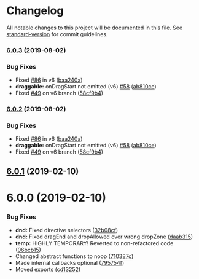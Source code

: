 # Changelog

All notable changes to this project will be documented in this file. See [standard-version](https://github.com/conventional-changelog/standard-version) for commit guidelines.

### [6.0.3](https://github.com/beyerleinf/ngx-dnd/compare/v6.0.1...v6.0.3) (2019-08-02)


### Bug Fixes

* Fixed [#86](https://github.com/beyerleinf/ngx-dnd/issues/86) in v6 ([baa240a](https://github.com/beyerleinf/ngx-dnd/commit/baa240a))
* **draggable:** onDragStart not emitted (v6) [#58](https://github.com/beyerleinf/ngx-dnd/issues/58) ([ab810ce](https://github.com/beyerleinf/ngx-dnd/commit/ab810ce))
* Fixed [#49](https://github.com/beyerleinf/ngx-dnd/issues/49) on v6 branch ([58cf9b4](https://github.com/beyerleinf/ngx-dnd/commit/58cf9b4))



### [6.0.2](https://github.com/beyerleinf/ngx-dnd/compare/v6.0.1...v6.0.2) (2019-08-02)


### Bug Fixes

* Fixed [#86](https://github.com/beyerleinf/ngx-dnd/issues/86) in v6 ([baa240a](https://github.com/beyerleinf/ngx-dnd/commit/baa240a))
* **draggable:** onDragStart not emitted (v6) [#58](https://github.com/beyerleinf/ngx-dnd/issues/58) ([ab810ce](https://github.com/beyerleinf/ngx-dnd/commit/ab810ce))
* Fixed [#49](https://github.com/beyerleinf/ngx-dnd/issues/49) on v6 branch ([58cf9b4](https://github.com/beyerleinf/ngx-dnd/commit/58cf9b4))



<a name="6.0.1"></a>
## [6.0.1](https://github.com/beyerleinf/ngx-dnd/compare/v6.0.0...v6.0.1) (2019-02-10)



<a name="6.0.0"></a>
# 6.0.0 (2019-02-10)


### Bug Fixes

* **dnd:** Fixed directive selectors ([32b08cf](https://github.com/beyerleinf/ngx-dnd/commit/32b08cf))
* **dnd:** Fixed dragEnd and dropAllowed over wrong dropZone ([daab315](https://github.com/beyerleinf/ngx-dnd/commit/daab315))
* **temp:**  HIGHLY TEMPORARY! Reverted to non-refactored code ([06bcb15](https://github.com/beyerleinf/ngx-dnd/commit/06bcb15))
* Changed abstract functions to noop ([710387c](https://github.com/beyerleinf/ngx-dnd/commit/710387c))
* Made internal callbacks optional ([795754f](https://github.com/beyerleinf/ngx-dnd/commit/795754f))
* Moved exports ([cd13252](https://github.com/beyerleinf/ngx-dnd/commit/cd13252))
